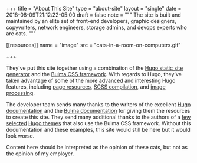 +++
title = "About This Site"
type = "about-site"
layout = "single"
date = 2018-08-09T21:12:22-05:00
draft = false
note = """
       The site is built and maintained by an elite set of front-end
       developers, graphic designers, copywriters, network engineers, storage admins, and devops experts who are cats.
       """

[[resources]]
  name = "image"
  src = "cats-in-a-room-on-computers.gif"

+++

They've put this site together using a combination of the
[Hugo static site generator](https://gohugo.io) and the
[Bulma CSS framework](https://bulma.io). With regards to Hugo, they've taken
advantage of some of the more advanced and interesting Hugo features,
including [page resources](https://gohugo.io),
[SCSS compilation](https://gohugo.io), and
[image processing](https://gohugo.io).

The developer team sends many thanks to the writers of the excellent
[Hugo documentation](https://gohugo.io/documentation/) and the
[Bulma documentation](https://bulma.io/documentation/) for giving them the
resources to create this site. They send many additional thanks to the authors
of a [few selected](https://github.com/solutionroute/hugo-smorg)
[Hugo themes](https://github.com/sudorook/capsule) that also use the Bulma CSS
framework. Without this documentation and these examples, this site would
still be here but it would look worse.

Content here should be interpreted as the opinion of these cats, but not as
the opinion of my employer.
